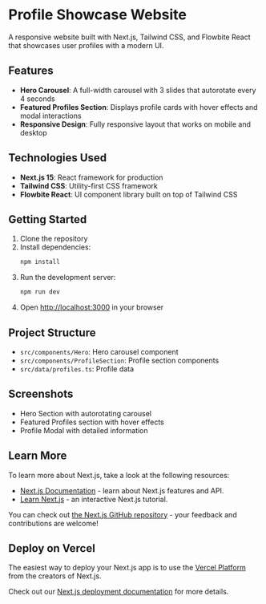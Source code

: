 # Profile Showcase Website

A responsive website built with Next.js, Tailwind CSS, and Flowbite React that showcases user profiles with a modern UI.

## Features

- **Hero Carousel**: A full-width carousel with 3 slides that autorotate every 4 seconds
- **Featured Profiles Section**: Displays profile cards with hover effects and modal interactions
- **Responsive Design**: Fully responsive layout that works on mobile and desktop

## Technologies Used

- **Next.js 15**: React framework for production
- **Tailwind CSS**: Utility-first CSS framework
- **Flowbite React**: UI component library built on top of Tailwind CSS

## Getting Started

1. Clone the repository
2. Install dependencies:
   ```bash
   npm install
   ```
3. Run the development server:
   ```bash
   npm run dev
   ```
4. Open [http://localhost:3000](http://localhost:3000) in your browser

## Project Structure

- `src/components/Hero`: Hero carousel component
- `src/components/ProfileSection`: Profile section components
- `src/data/profiles.ts`: Profile data

## Screenshots

- Hero Section with autorotating carousel
- Featured Profiles section with hover effects
- Profile Modal with detailed information

## Learn More

To learn more about Next.js, take a look at the following resources:

- [Next.js Documentation](https://nextjs.org/docs) - learn about Next.js features and API.
- [Learn Next.js](https://nextjs.org/learn) - an interactive Next.js tutorial.

You can check out [the Next.js GitHub repository](https://github.com/vercel/next.js) - your feedback and contributions are welcome!

## Deploy on Vercel

The easiest way to deploy your Next.js app is to use the [Vercel Platform](https://vercel.com/new?utm_medium=default-template&filter=next.js&utm_source=create-next-app&utm_campaign=create-next-app-readme) from the creators of Next.js.

Check out our [Next.js deployment documentation](https://nextjs.org/docs/app/building-your-application/deploying) for more details.
